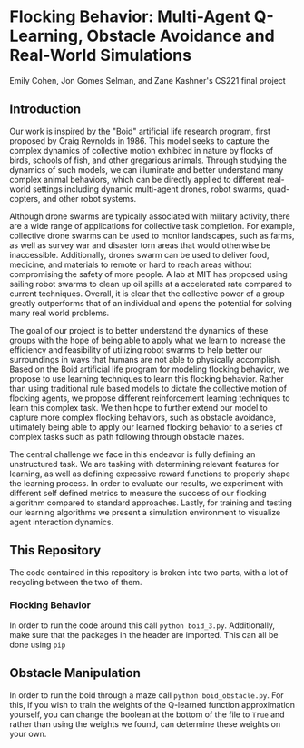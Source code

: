 # Flocking Behavior: Multi-Agent Q-Learning, Obstacle Avoidance and Real-World Simulations
Emily Cohen, Jon Gomes Selman, and Zane Kashner's CS221 final project

## Introduction

Our work is inspired by the "Boid" artificial life research program, first proposed by Craig Reynolds 
in 1986. This model seeks to capture the complex dynamics of collective motion exhibited in nature 
by flocks of birds, schools of fish, and other gregarious animals. Through studying the dynamics of such 
models, we can illuminate and better understand many complex animal behaviors, which can be directly 
applied to different real-world settings including dynamic multi-agent drones, robot swarms, quad-copters, 
and other robot systems. 

Although drone swarms are typically associated with military activity, there are a wide range of applications for 
collective task completion. For example, collective drone swarms can be used to monitor landscapes, such as farms, as well as survey war and disaster torn areas that would otherwise be inaccessible. 
Additionally, drones swarm can be used to deliver food, medicine, and materials to remote or hard to reach areas without compromising the safety of more people. A lab at MIT has proposed using
sailing robot swarms to clean up oil spills at a accelerated rate compared to current techniques. Overall, it is clear that the collective power of a group greatly outperforms that of an individual and opens the potential for solving many real world problems.  

The goal of our project is to better understand the dynamics of these groups with the hope of being able to apply what we learn to increase the efficiency and feasibility of utilizing robot swarms to help better our surroundings in ways that humans are not able to physically accomplish. Based on the Boid artificial life program for modeling flocking behavior, we propose to use learning techniques to learn this flocking behavior. Rather than using traditional rule based models to dictate the collective motion of flocking agents, we propose different reinforcement learning techniques to learn this complex task. We then hope to further extend our model to capture more complex flocking behaviors, such as obstacle avoidance, ultimately being able to apply our learned flocking behavior to a series of complex tasks such as path following through obstacle mazes.

The central challenge we face in this endeavor is fully defining an unstructured task. We are tasking
with determining relevant features for learning, as well as defining expressive reward functions to 
properly shape the learning process. In order to evaluate our results, we experiment with different 
self defined metrics to measure the success of our flocking algorithm compared to standard approaches. 
Lastly, for training and testing our learning algorithms we present a simulation environment to visualize
agent interaction dynamics. 

## This Repository

The code contained in this repository is broken into two parts, with a lot of recycling between the two of them.

### Flocking Behavior
In order to run the code around this call `python boid_3.py`. Additionally, make sure that the packages in the header are imported. This can all be done using `pip`

## Obstacle Manipulation
In order to run the boid through a maze call `python boid_obstacle.py`. For this, if you wish to train the weights of the Q-learned function approximation yourself, you can change the boolean at the bottom of the file to `True` and rather than using the weights we found, can determine these weights on your own.
